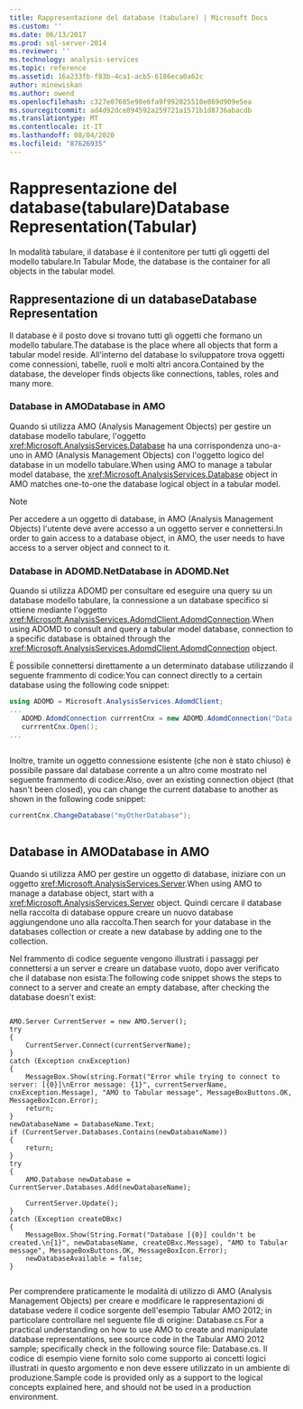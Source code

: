 ```yaml
---
title: Rappresentazione del database (tabulare) | Microsoft Docs
ms.custom: ''
ms.date: 06/13/2017
ms.prod: sql-server-2014
ms.reviewer: ''
ms.technology: analysis-services
ms.topic: reference
ms.assetid: 16a233fb-f83b-4ca1-acb5-6186eca0a62c
author: minewiskan
ms.author: owend
ms.openlocfilehash: c327e07685e98e6fa9f992025510e869d909e5ea
ms.sourcegitcommit: ad4d92dce894592a259721a1571b1d8736abacdb
ms.translationtype: MT
ms.contentlocale: it-IT
ms.lasthandoff: 08/04/2020
ms.locfileid: "87626935"
---
```

# <a name="database-representationtabular"></a><span data-ttu-id="2c359-102">Rappresentazione del database(tabulare)</span><span class="sxs-lookup"><span data-stu-id="2c359-102">Database Representation(Tabular)</span></span>
  <span data-ttu-id="2c359-103">In modalità tabulare, il database è il contenitore per tutti gli oggetti del modello tabulare.</span><span class="sxs-lookup"><span data-stu-id="2c359-103">In Tabular Mode, the database is the container for all objects in the tabular model.</span></span>  
  
## <a name="database-representation"></a><span data-ttu-id="2c359-104">Rappresentazione di un database</span><span class="sxs-lookup"><span data-stu-id="2c359-104">Database Representation</span></span>  
 <span data-ttu-id="2c359-105">Il database è il posto dove si trovano tutti gli oggetti che formano un modello tabulare.</span><span class="sxs-lookup"><span data-stu-id="2c359-105">The database is the place where all objects that form a tabular model reside.</span></span> <span data-ttu-id="2c359-106">All'interno del database lo sviluppatore trova oggetti come connessioni, tabelle, ruoli e molti altri ancora.</span><span class="sxs-lookup"><span data-stu-id="2c359-106">Contained by the database, the developer finds objects like connections, tables, roles and many more.</span></span>  
  
### <a name="database-in-amo"></a><span data-ttu-id="2c359-107">Database in AMO</span><span class="sxs-lookup"><span data-stu-id="2c359-107">Database in AMO</span></span>  
 <span data-ttu-id="2c359-108">Quando si utilizza AMO (Analysis Management Objects) per gestire un database modello tabulare, l'oggetto <xref:Microsoft.AnalysisServices.Database> ha una corrispondenza uno-a-uno in AMO (Analysis Management Objects) con l'oggetto logico del database in un modello tabulare.</span><span class="sxs-lookup"><span data-stu-id="2c359-108">When using AMO to manage a tabular model database, the <xref:Microsoft.AnalysisServices.Database> object in AMO matches one-to-one the database logical object in a tabular model.</span></span>  
  
> [!NOTE]  
>  <span data-ttu-id="2c359-109">Per accedere a un oggetto di database, in AMO (Analysis Management Objects) l'utente deve avere accesso a un oggetto server e connettersi.</span><span class="sxs-lookup"><span data-stu-id="2c359-109">In order to gain access to a database object, in AMO, the user needs to have access to a server object and connect to it.</span></span>  
  
### <a name="database-in-adomdnet"></a><span data-ttu-id="2c359-110">Database in ADOMD.Net</span><span class="sxs-lookup"><span data-stu-id="2c359-110">Database in ADOMD.Net</span></span>  
 <span data-ttu-id="2c359-111">Quando si utilizza ADOMD per consultare ed eseguire una query su un database modello tabulare, la connessione a un database specifico si ottiene mediante l'oggetto <xref:Microsoft.AnalysisServices.AdomdClient.AdomdConnection>.</span><span class="sxs-lookup"><span data-stu-id="2c359-111">When using ADOMD to consult and query a tabular model database, connection to a specific database is obtained through the <xref:Microsoft.AnalysisServices.AdomdClient.AdomdConnection> object.</span></span>  
  
 <span data-ttu-id="2c359-112">È possibile connettersi direttamente a un determinato database utilizzando il seguente frammento di codice:</span><span class="sxs-lookup"><span data-stu-id="2c359-112">You can connect directly to a certain database using the following code snippet:</span></span>  
  
```csharp  
using ADOMD = Microsoft.AnalysisServices.AdomdClient;  
...  
   ADOMD.AdomdConnection currrentCnx = new ADOMD.AdomdConnection("Data Source=<<server\instance>>;Catalog=<<database>>");  
   currrentCnx.Open();  
...  
  
```  
  
 <span data-ttu-id="2c359-113">Inoltre, tramite un oggetto connessione esistente (che non è stato chiuso) è possibile passare dal database corrente a un altro come mostrato nel seguente frammento di codice:</span><span class="sxs-lookup"><span data-stu-id="2c359-113">Also, over an existing connection object (that hasn't been closed), you can change the current database to another as shown in the following code snippet:</span></span>  
  
```csharp  
currentCnx.ChangeDatabase("myOtherDatabase");  
  
```  
  
## <a name="database-in-amo"></a><span data-ttu-id="2c359-114">Database in AMO</span><span class="sxs-lookup"><span data-stu-id="2c359-114">Database in AMO</span></span>  
 <span data-ttu-id="2c359-115">Quando si utilizza AMO per gestire un oggetto di database, iniziare con un oggetto <xref:Microsoft.AnalysisServices.Server>.</span><span class="sxs-lookup"><span data-stu-id="2c359-115">When using AMO to manage a database object, start with a <xref:Microsoft.AnalysisServices.Server> object.</span></span> <span data-ttu-id="2c359-116">Quindi cercare il database nella raccolta di database oppure creare un nuovo database aggiungendone uno alla raccolta.</span><span class="sxs-lookup"><span data-stu-id="2c359-116">Then search for your database in the databases collection or create a new database by adding one to the collection.</span></span>  
  
 <span data-ttu-id="2c359-117">Nel frammento di codice seguente vengono illustrati i passaggi per connettersi a un server e creare un database vuoto, dopo aver verificato che il database non esista:</span><span class="sxs-lookup"><span data-stu-id="2c359-117">The following code snippet shows the steps to connect to a server and create an empty database, after checking the database doesn't exist:</span></span>  
  
```  
  
AMO.Server CurrentServer = new AMO.Server();  
try  
{  
    CurrentServer.Connect(currentServerName);  
}  
catch (Exception cnxException)  
{  
    MessageBox.Show(string.Format("Error while trying to connect to server: [{0}]\nError message: {1}", currentServerName, cnxException.Message), "AMO to Tabular message", MessageBoxButtons.OK, MessageBoxIcon.Error);  
    return;  
}  
newDatabaseName = DatabaseName.Text;  
if (CurrentServer.Databases.Contains(newDatabaseName))  
{  
    return;  
}  
try  
{  
    AMO.Database newDatabase = CurrentServer.Databases.Add(newDatabaseName);  
  
    CurrentServer.Update();  
}  
catch (Exception createDBxc)  
{  
    MessageBox.Show(String.Format("Database [{0}] couldn't be created.\n{1}", newDatabaseName, createDBxc.Message), "AMO to Tabular message", MessageBoxButtons.OK, MessageBoxIcon.Error);  
    newDatabaseAvailable = false;  
}  
  
```  
  
 <span data-ttu-id="2c359-118">Per comprendere praticamente le modalità di utilizzo di AMO (Analysis Management Objects) per creare e modificare le rappresentazioni di database vedere il codice sorgente dell'esempio Tabular AMO 2012; in particolare controllare nel seguente file di origine: Database.cs.</span><span class="sxs-lookup"><span data-stu-id="2c359-118">For a practical understanding on how to use AMO to create and manipulate database representations, see source code in the Tabular AMO 2012 sample; specifically check in the following source file: Database.cs.</span></span> <span data-ttu-id="2c359-119">Il codice di esempio viene fornito solo come supporto ai concetti logici illustrati in questo argomento e non deve essere utilizzato in un ambiente di produzione.</span><span class="sxs-lookup"><span data-stu-id="2c359-119">Sample code is provided only as a support to the logical concepts explained here, and should not be used in a production environment.</span></span>  
  
  
